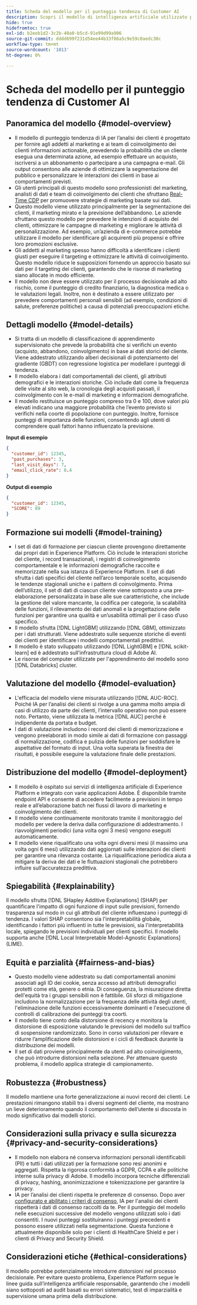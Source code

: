 ```yaml
---
title: Scheda del modello per il punteggio tendenza di Customer AI
description: Scopri il modello di intelligenza artificiale utilizzato per IA per l’analisi dei clienti.
hide: true
hidefromtoc: true
exl-id: b2eeb1d2-3c2b-40a0-b5cd-91e99d99a906
source-git-commit: dddd699f231d54ee44b33f86a5c9e59c0aedc30c
workflow-type: tm+mt
source-wordcount: '1013'
ht-degree: 0%

---
```


# Scheda del modello per il punteggio tendenza di Customer AI

## Panoramica del modello {#model-overview}

* Il modello di punteggio tendenza di IA per l’analisi dei clienti è progettato per fornire agli addetti al marketing e ai team di coinvolgimento dei clienti informazioni actionable, prevedendo la probabilità che un cliente esegua una determinata azione, ad esempio effettuare un acquisto, iscriversi a un abbonamento o partecipare a una campagna e-mail. Gli output consentono alle aziende di ottimizzare la segmentazione del pubblico e personalizzare le interazioni dei clienti in base ai comportamenti previsti.
* Gli utenti principali di questo modello sono professionisti del marketing, analisti di dati e team di coinvolgimento dei clienti che sfruttano [Real-Time CDP](../../../rtcdp/home.md) per promuovere strategie di marketing basate sui dati.
* Questo modello viene utilizzato principalmente per la segmentazione dei clienti, il marketing mirato e la previsione dell’abbandono. Le aziende sfruttano questo modello per prevedere le intenzioni di acquisto dei clienti, ottimizzare le campagne di marketing e migliorare le attività di personalizzazione. Ad esempio, un’azienda di e-commerce potrebbe utilizzare il modello per identificare gli acquirenti più propensi e offrire loro promozioni esclusive.
* Gli addetti al marketing spesso hanno difficoltà a identificare i clienti giusti per eseguire il targeting e ottimizzare le attività di coinvolgimento. Questo modello riduce le supposizioni fornendo un approccio basato sui dati per il targeting dei clienti, garantendo che le risorse di marketing siano allocate in modo efficiente.
* Il modello non deve essere utilizzato per il processo decisionale ad alto rischio, come il punteggio di credito finanziario, la diagnostica medica o le valutazioni legali. Inoltre, non è destinato a essere utilizzato per prevedere comportamenti personali sensibili (ad esempio, condizioni di salute, preferenze politiche) a causa di potenziali preoccupazioni etiche.

## Dettagli modello {#model-details}

* Si tratta di un modello di classificazione di apprendimento supervisionato che prevede la probabilità che si verifichi un evento (acquisto, abbandono, coinvolgimento) in base ai dati storici del cliente. Viene addestrato utilizzando alberi decisionali di potenziamento del gradiente (GBDT) con regressione logistica per modellare i punteggi di tendenza.
* Il modello elabora i dati comportamentali dei clienti, gli attributi demografici e le interazioni storiche. Ciò include dati come la frequenza delle visite al sito web, la cronologia degli acquisti passati, il coinvolgimento con le e-mail di marketing e informazioni demografiche.
* Il modello restituisce un punteggio compreso tra 0 e 100, dove valori più elevati indicano una maggiore probabilità che l’evento previsto si verifichi nella coorte di popolazione con punteggio. Inoltre, fornisce punteggi di importanza delle funzioni, consentendo agli utenti di comprendere quali fattori hanno influenzato la previsione.

**Input di esempio**

```json
{ 
  "customer_id": 12345, 
  "past_purchases": 3, 
  "last_visit_days": 7,
  "email_click_rate": 0.4 
}
```

**Output di esempio**

```json
{ 
  "customer_id": 12345,
  "SCORE": 89 
}
```

## Formazione sui modelli {#model-training}

* I set di dati di formazione per ciascun cliente provengono direttamente dai propri dati in Experience Platform. Ciò include le interazioni storiche del cliente, i record transazionali, i registri di coinvolgimento comportamentale e le informazioni demografiche raccolte e memorizzate nella sua istanza di Experience Platform. Il set di dati sfrutta i dati specifici del cliente nell’arco temporale scelto, acquisendo le tendenze stagionali uniche e i pattern di coinvolgimento. Prima dell’utilizzo, il set di dati di ciascun cliente viene sottoposto a una pre-elaborazione personalizzata in base alle sue caratteristiche, che include la gestione del valore mancante, la codifica per categorie, la scalabilità delle funzioni, il rilevamento dei dati anomali e la progettazione delle funzioni per garantire una qualità e un’usabilità ottimali per il caso d’uso specifico.
* Il modello sfrutta [!DNL LightGBM] utilizzando [!DNL GBM], ottimizzato per i dati strutturati. Viene addestrato sulle sequenze storiche di eventi dei clienti per identificare i modelli comportamentali predittivi.
* Il modello è stato sviluppato utilizzando [!DNL LightGBM] e [!DNL scikit-learn] ed è addestrato sull&#39;infrastruttura cloud di Adobe AI.
* Le risorse del computer utilizzate per l&#39;apprendimento del modello sono [!DNL Databricks] cluster.

## Valutazione del modello {#model-evaluation}

* L&#39;efficacia del modello viene misurata utilizzando [!DNL AUC-ROC]. Poiché IA per l’analisi dei clienti si rivolge a una gamma molto ampia di casi di utilizzo da parte dei clienti, l’intervallo operativo non può essere noto. Pertanto, viene utilizzata la metrica [!DNL AUC] perché è indipendente da portata e budget.
* I dati di valutazione includono i record dei clienti di memorizzazione e vengono preelaborati in modo simile ai dati di formazione con passaggi di normalizzazione, codifica e pulizia delle funzioni per soddisfare le aspettative del formato di input. Una volta superata la finestra dei risultati, è possibile eseguire la valutazione finale delle prestazioni.

## Distribuzione del modello {#model-deployment}

* Il modello è ospitato sui servizi di intelligenza artificiale di Experience Platform e integrato con varie applicazioni Adobe. È disponibile tramite endpoint API e consente di accedere facilmente a previsioni in tempo reale e all’elaborazione batch nei flussi di lavoro di marketing e coinvolgimento dei clienti.
* Il modello viene continuamente monitorato tramite il monitoraggio del modello per vedere la deriva dalla configurazione di addestramento. I riavvolgimenti periodici (una volta ogni 3 mesi) vengono eseguiti automaticamente.
* Il modello viene riqualificato una volta ogni diversi mesi (il massimo una volta ogni 6 mesi) utilizzando dati aggiornati sulle interazioni dei clienti per garantire una rilevanza costante. La riqualificazione periodica aiuta a mitigare la deriva dei dati e le fluttuazioni stagionali che potrebbero influire sull’accuratezza predittiva.

## Spiegabilità {#explainability}

Il modello sfrutta [!DNL SHapley Additive Explanations] (SHAP) per quantificare l&#39;impatto di ogni funzione di input sulle previsioni, fornendo trasparenza sul modo in cui gli attributi del cliente influenzano i punteggi di tendenza. I valori SHAP consentono sia l&#39;interpretabilità globale, identificando i fattori più influenti in tutte le previsioni, sia l&#39;interpretabilità locale, spiegando le previsioni individuali per clienti specifici. Il modello supporta anche [!DNL Local Interpretable Model-Agnostic Explanations] (LIME).

## Equità e parzialità {#fairness-and-bias}

* Questo modello viene addestrato su dati comportamentali anonimi associati agli ID dei cookie, senza accesso ad attributi demografici protetti come età, genere o etnia. Di conseguenza, la misurazione diretta dell&#39;equità tra i gruppi sensibili non è fattibile. Gli sforzi di mitigazione includono la normalizzazione per la frequenza delle attività degli utenti, l&#39;eliminazione delle funzioni eccessivamente dominanti e l&#39;esecuzione di controlli di calibrazione dei punteggi tra coorti.
* Il modello tiene conto della distorsione di recency e monitora la distorsione di esposizione valutando le previsioni del modello sul traffico di sospensione randomizzato. Sono in corso valutazioni per rilevare e ridurre l’amplificazione delle distorsioni e i cicli di feedback durante la distribuzione dei modelli.
* Il set di dati proviene principalmente da utenti ad alto coinvolgimento, che può introdurre distorsioni nella selezione. Per attenuare questo problema, il modello applica strategie di campionamento.

## Robustezza {#robustness}

Il modello mantiene una forte generalizzazione ai nuovi record dei clienti. Le prestazioni rimangono stabili tra i diversi segmenti del cliente, ma mostrano un lieve deterioramento quando il comportamento dell’utente si discosta in modo significativo dai modelli storici.

## Considerazioni sulla privacy e sulla sicurezza {#privacy-and-security-considerations}

* Il modello non elabora né conserva informazioni personali identificabili (PII) e tutti i dati utilizzati per la formazione sono resi anonimi e aggregati. Rispetta la rigorosa conformità a GDPR, CCPA e alle politiche interne sulla privacy di Adobe. Il modello incorpora tecniche differenziali di privacy, hashing, anonimizzazione e tokenizzazione per garantire la privacy.
* IA per l’analisi dei clienti rispetta le preferenze di consenso. Dopo aver [configurato e abilitato i criteri di consenso](../../../data-governance/policies/user-guide.md#create-a-consent-policy), IA per l&#39;analisi dei clienti rispetterà i dati di consenso raccolti da te. Per il punteggio del modello nelle esecuzioni successive del modello vengono utilizzati solo i dati consentiti. I nuovi punteggi sostituiranno i punteggi precedenti e possono essere utilizzati nella segmentazione. Questa funzione è attualmente disponibile solo per i clienti di HealthCare Shield e per i clienti di Privacy and Security Shield.

## Considerazioni etiche {#ethical-considerations}

Il modello potrebbe potenzialmente introdurre distorsioni nel processo decisionale. Per evitare questo problema, Experience Platform segue le linee guida sull’intelligenza artificiale responsabile, garantendo che i modelli siano sottoposti ad audit basati su errori sistematici, test di imparzialità e supervisione umana prima della distribuzione.
